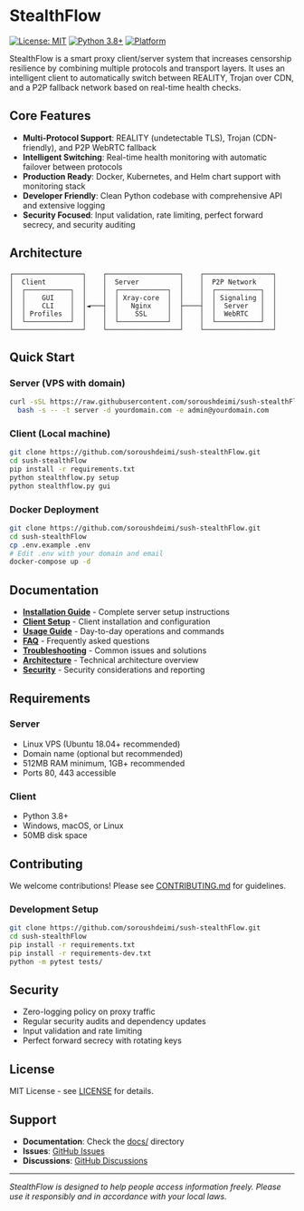 # StealthFlow

[![License: MIT](https://img.shields.io/badge/License-MIT-yellow.svg)](https://opensource.org/licenses/MIT)
[![Python 3.8+](https://img.shields.io/badge/python-3.8+-blue.svg)](https://www.python.org/downloads/)
[![Platform](https://img.shields.io/badge/platform-linux%20%7C%20windows%20%7C%20macos-lightgrey.svg)](https://github.com/soroushdeimi/sush-stealthFlow)

StealthFlow is a smart proxy client/server system that increases censorship resilience by combining multiple protocols and transport layers. It uses an intelligent client to automatically switch between REALITY, Trojan over CDN, and a P2P fallback network based on real-time health checks.

## Core Features

- **Multi-Protocol Support**: REALITY (undetectable TLS), Trojan (CDN-friendly), and P2P WebRTC fallback
- **Intelligent Switching**: Real-time health monitoring with automatic failover between protocols
- **Production Ready**: Docker, Kubernetes, and Helm chart support with monitoring stack
- **Developer Friendly**: Clean Python codebase with comprehensive API and extensive logging
- **Security Focused**: Input validation, rate limiting, perfect forward secrecy, and security auditing

## Architecture

```
┌─────────────────┐    ┌──────────────────┐    ┌─────────────────┐
│  Client         │    │  Server          │    │  P2P Network    │
│  ┌───────────┐  │    │  ┌────────────┐  │    │  ┌───────────┐  │
│  │    GUI    │  │    │  │ Xray-core  │  │    │  │ Signaling │  │
│  │    CLI    │  │◄───┤  │   Nginx    │  ├────┤  │  Server   │  │
│  │ Profiles  │  │    │  │    SSL     │  │    │  │  WebRTC   │  │
│  └───────────┘  │    │  └────────────┘  │    │  └───────────┘  │
└─────────────────┘    └──────────────────┘    └─────────────────┘
```

## Quick Start

### Server (VPS with domain)
```bash
curl -sSL https://raw.githubusercontent.com/soroushdeimi/sush-stealthFlow/main/setup.sh | \
  bash -s -- -t server -d yourdomain.com -e admin@yourdomain.com
```

### Client (Local machine)
```bash
git clone https://github.com/soroushdeimi/sush-stealthFlow.git
cd sush-stealthFlow
pip install -r requirements.txt
python stealthflow.py setup
python stealthflow.py gui
```

### Docker Deployment
```bash
git clone https://github.com/soroushdeimi/sush-stealthFlow.git
cd sush-stealthFlow
cp .env.example .env
# Edit .env with your domain and email
docker-compose up -d
```

## Documentation

- **[Installation Guide](docs/SERVER_INSTALL.md)** - Complete server setup instructions
- **[Client Setup](docs/CLIENT_INSTALL.md)** - Client installation and configuration
- **[Usage Guide](docs/USAGE.md)** - Day-to-day operations and commands
- **[FAQ](docs/FAQ.md)** - Frequently asked questions
- **[Troubleshooting](docs/TROUBLESHOOTING.md)** - Common issues and solutions
- **[Architecture](docs/ARCHITECTURE.md)** - Technical architecture overview
- **[Security](SECURITY.md)** - Security considerations and reporting

## Requirements

### Server
- Linux VPS (Ubuntu 18.04+ recommended)
- Domain name (optional but recommended)
- 512MB RAM minimum, 1GB+ recommended
- Ports 80, 443 accessible

### Client
- Python 3.8+
- Windows, macOS, or Linux
- 50MB disk space

## Contributing

We welcome contributions! Please see [CONTRIBUTING.md](CONTRIBUTING.md) for guidelines.

### Development Setup
```bash
git clone https://github.com/soroushdeimi/sush-stealthFlow.git
cd sush-stealthFlow
pip install -r requirements.txt
pip install -r requirements-dev.txt
python -m pytest tests/
```

## Security

- Zero-logging policy on proxy traffic
- Regular security audits and dependency updates
- Input validation and rate limiting
- Perfect forward secrecy with rotating keys

## License

MIT License - see [LICENSE](LICENSE) for details.

## Support

- **Documentation**: Check the [docs/](docs/) directory
- **Issues**: [GitHub Issues](https://github.com/soroushdeimi/sush-stealthFlow/issues)
- **Discussions**: [GitHub Discussions](https://github.com/soroushdeimi/sush-stealthFlow/discussions)
---

*StealthFlow is designed to help people access information freely. Please use it responsibly and in accordance with your local laws.*

